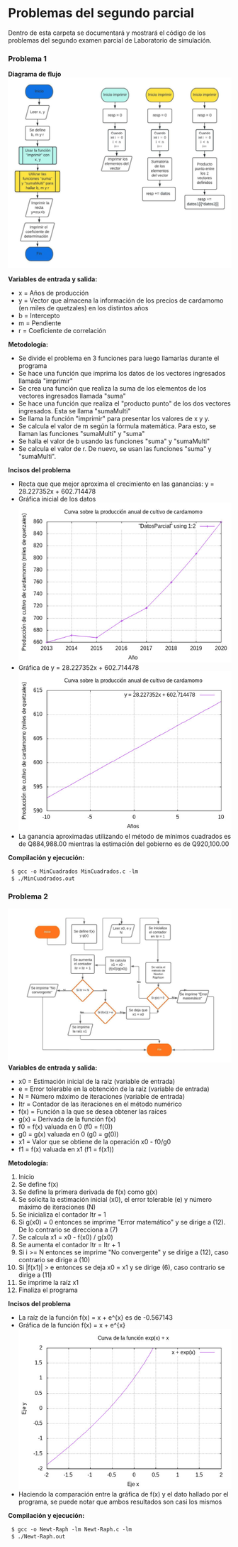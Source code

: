 # Problemas del segundo parcial

Dentro de esta carpeta se documentará y mostrará el código de los problemas del segundo examen parcial de Laboratorio de simulación.

### Problema 1

**Diagrama de flujo**
![Problema1](Imagenes/MinCuadrados.jpeg)

**Variables de entrada y salida:**
- x   = Años de producción
- y   = Vector que almacena la información de los precios de cardamomo (en miles de quetzales) en los distintos años
- b   = Intercepto
- m   = Pendiente
- r   = Coeficiente de correlación

**Metodología:**
- Se divide el problema en 3 funciones para luego llamarlas durante el programa
- Se hace una función que imprima los datos de los vectores ingresados llamada "imprimir"
- Se crea una función que realiza la suma de los elementos de los vectores ingresados llamada "suma"
- Se hace una función que realiza el "producto punto" de los dos vectores ingresados. Esta se llama "sumaMulti"
- Se llama la función "imprimir" para presentar los valores de x y y.
- Se calcula el valor de m según la fórmula matemática. Para esto, se llaman las funciones "sumaMulti" y "suma"
- Se halla el valor de b usando las funciones "suma" y "sumaMulti"
- Se calcula el valor de r. De nuevo, se usan las funciones "suma" y "sumaMulti".

**Incisos del problema**
- Recta que que mejor aproxima el crecimiento en las ganancias: y = 28.227352x + 602.714478
- Gráfica inicial de los datos 
  ![Problema1](Imagenes/Curva1a.jpeg)
- Gráfica de y = 28.227352x + 602.714478
  ![Problema1](Imagenes/Curva1b.jpeg)
- La ganancia aproximadas utilizando el método de mínimos cuadrados es de Q884,988.00 mientras la estimación del gobierno es de Q920,100.00

**Compilación y ejecución:**
```
 $ gcc -o MinCuadrados MinCuadrados.c -lm
 $ ./MinCuadrados.out
 ```

 ### Problema 2
![Problema1](Imagenes/NewRap.jpeg)
**Variables de entrada y salida:**
- x0   = Estimación inicial de la raíz (variable de entrada)
- e    = Error tolerable en la obtención de la raíz (variable de entrada)
- N    = Número máximo de iteraciones (variable de entrada)
- Itr  = Contador de las iteraciones en el método numérico 
- f(x) = Función a la que se desea obtener las raíces
- g(x) = Derivada de la función f(x)
- f0   = f(x) valuada en 0 (f0 = f(0))
- g0   = g(x) valuada en 0 (g0 = g(0))
- x1   = Valor que se obtiene de la operación x0 - f0/g0
- f1   = f(x) valuada en x1 (f1 = f(x1))

**Metodología:**
1. Inicio
2. Se define f(x)
3. Se define la primera derivada de f(x) como g(x)
4. Se solicita la estimación inicial (x0), el error tolerable (e) y número máximo de iteraciones (N)
5. Se inicializa el contador Itr = 1
6. Si g(x0) = 0 entonces se imprime "Error matemático" y se dirige a (12). De lo contrario se direcciona a (7) 
7. Se calcula x1 = x0 - f(x0) / g(x0)
8. Se aumenta el contador Itr = Itr + 1
9. Si i >= N entonces se imprime "No convergente" y se dirige a (12), caso contrario se dirige a (10) 
10. Si |f(x1)| > e entonces se deja x0 = x1 y se dirige (6), caso contrario se dirige a (11)
11. Se imprime la raíz x1
12. Finaliza el programa

**Incisos del problema**
- La raíz de la función f(x) = x + e^{x} es de -0.567143
- Gráfica de la función f(x) = x + e^{x} 
  ![Problema1](Imagenes/Curva2.jpeg)
- Haciendo la comparación entre la gráfica de f(x) y el dato hallado por el programa, se puede notar que ambos resultados
  son casi los mismos


**Compilación y ejecución:**
```
 $ gcc -o Newt-Raph -lm Newt-Raph.c -lm
 $ ./Newt-Raph.out
 ```